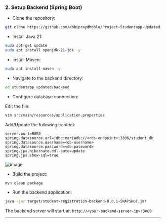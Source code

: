 ### 2. Setup Backend (Spring Boot)

- Clone the repository:

```bash
git clone https://github.com/abhipraydhoble/Project-Studentapp-Updated.git
```

- Install Java 21:

```bash
sudo apt-get update
sudo apt install openjdk-21-jdk -y
```

- Install Maven:

```bash
sudo apt install maven -y
```

- Navigate to the backend directory:

```bash
cd studentapp_updated/backend
```

- Configure database connection:

Edit the file:

```bash
vim src/main/resources/application.properties
```

Add/Update the following content:

```properties
server.port=8080
spring.datasource.url=jdbc:mariadb://<rds-endpoint>:3306/student_db
spring.datasource.username=<db-username>
spring.datasource.password=<db-password>
spring.jpa.hibernate.ddl-auto=update
spring.jpa.show-sql=true

```
![image](https://github.com/user-attachments/assets/649fe741-a972-4ec1-8add-614836000275)


- Build the project:

```bash
mvn clean package
```

- Run the backend application:

```bash
java -jar target/student-registration-backend-0.0.1-SNAPSHOT.jar
```

The backend server will start at:
`http://<your-backend-server-ip>:8080`

---

